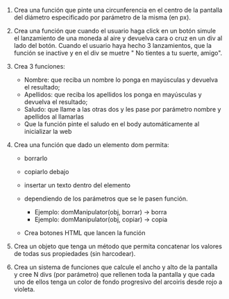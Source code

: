 
1. Crea una función que pinte una circunferencia en el centro de la pantalla del diámetro especificado por parámetro de la misma (en px).

2. Crea una función que cuando el usuario haga click en un botón simule el lanzamiento de una moneda al aire y devuelva cara o cruz en un div al lado del botón. Cuando el usuario haya hecho 3 lanzamientos, que la función se inactive y en el div se muetre " No tientes a tu suerte, amigo".


3. Crea 3 funciones:
    - Nombre: que reciba un nombre lo ponga en mayúsculas y devuelva el resultado;
    - Apellidos: que reciba los apellidos los ponga en mayúsculas y devuelva el resultado;
    - Saludo: que llame a las otras dos y les pase por parámetro nombre y apellidos al llamarlas
    - Que la función pinte el saludo en el body automáticamente al inicializar la web


4. Crea una función que dado un elemento dom permita: 
    - borrarlo
    - copiarlo debajo
    - insertar un texto dentro del elemento

    - dependiendo de los parámetros que se le pasen función. 
        - Ejemplo: domManipulator(obj, borrar) -> borra
        - Ejemplo: domManipulator(obj, copiar) -> copia

    - Crea botones HTML que lancen la función


5. Crea un objeto que tenga un método que permita concatenar los valores de todas sus propiedades (sin harcodear).


6. Crea un sistema de funciones que calcule el ancho y alto de la pantalla y cree N divs (por parámetro) que rellenen toda la pantalla y que cada uno de ellos tenga un color de fondo progresivo del arcoiris desde rojo a violeta.
